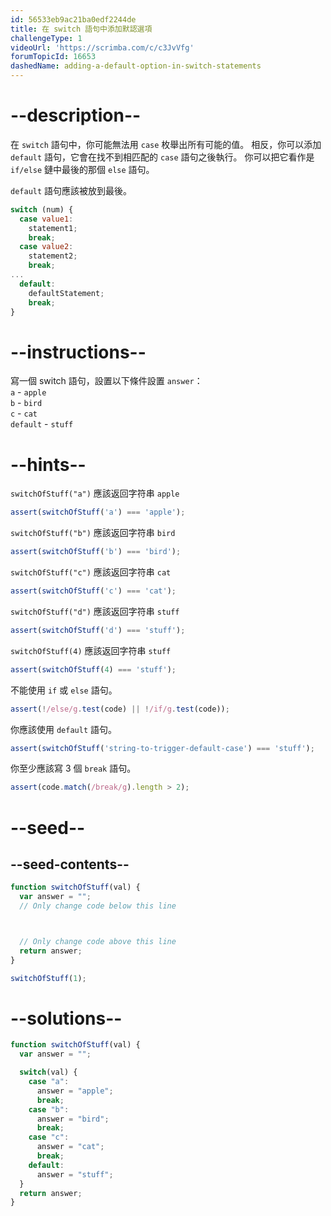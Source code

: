 ```yaml
---
id: 56533eb9ac21ba0edf2244de
title: 在 switch 語句中添加默認選項
challengeType: 1
videoUrl: 'https://scrimba.com/c/c3JvVfg'
forumTopicId: 16653
dashedName: adding-a-default-option-in-switch-statements
---
```


# --description--

在 `switch` 語句中，你可能無法用 `case` 枚舉出所有可能的值。 相反，你可以添加 `default` 語句，它會在找不到相匹配的 `case` 語句之後執行。 你可以把它看作是 `if/else` 鏈中最後的那個 `else` 語句。

`default` 語句應該被放到最後。

```js
switch (num) {
  case value1:
    statement1;
    break;
  case value2:
    statement2;
    break;
...
  default:
    defaultStatement;
    break;
}
```

# --instructions--

寫一個 switch 語句，設置以下條件設置 `answer`：  
`a` - `apple`  
`b` - `bird`  
`c` - `cat`  
`default` - `stuff`

# --hints--

`switchOfStuff("a")` 應該返回字符串 `apple`

```js
assert(switchOfStuff('a') === 'apple');
```

`switchOfStuff("b")` 應該返回字符串 `bird`

```js
assert(switchOfStuff('b') === 'bird');
```

`switchOfStuff("c")` 應該返回字符串 `cat`

```js
assert(switchOfStuff('c') === 'cat');
```

`switchOfStuff("d")` 應該返回字符串 `stuff`

```js
assert(switchOfStuff('d') === 'stuff');
```

`switchOfStuff(4)` 應該返回字符串 `stuff`

```js
assert(switchOfStuff(4) === 'stuff');
```

不能使用 `if` 或 `else` 語句。

```js
assert(!/else/g.test(code) || !/if/g.test(code));
```

你應該使用 `default` 語句。

```js
assert(switchOfStuff('string-to-trigger-default-case') === 'stuff');
```

你至少應該寫 3 個 `break` 語句。

```js
assert(code.match(/break/g).length > 2);
```

# --seed--

## --seed-contents--

```js
function switchOfStuff(val) {
  var answer = "";
  // Only change code below this line



  // Only change code above this line
  return answer;
}

switchOfStuff(1);
```

# --solutions--

```js
function switchOfStuff(val) {
  var answer = "";

  switch(val) {
    case "a":
      answer = "apple";
      break;
    case "b":
      answer = "bird";
      break;
    case "c":
      answer = "cat";
      break;
    default:
      answer = "stuff";
  }
  return answer;
}
```
